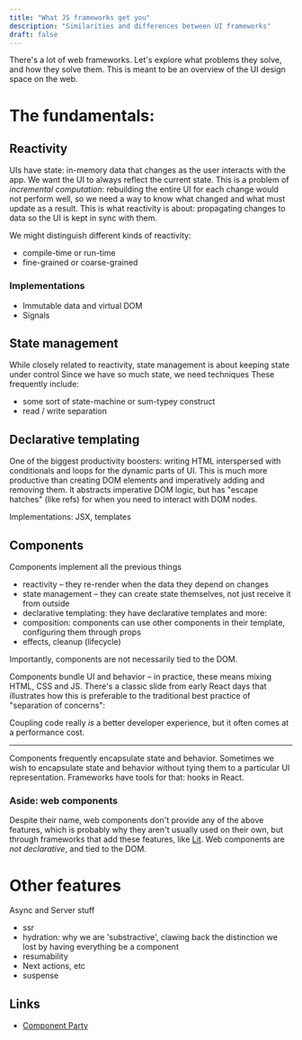 ```yaml
---
title: "What JS frameworks get you"
description: "Similarities and differences between UI frameworks"
draft: false
---
```


There's a lot of web frameworks.
Let's explore what problems they solve, and how they solve them.
This is meant to be an overview of the UI design space on the web.

# The fundamentals:

## Reactivity

UIs have state: in-memory data that changes as the user interacts with the app.
We want the UI to always reflect the current state. This is a problem of _incremental computation_: rebuilding the entire UI for each change would not perform well, so we
need a way to know what changed and what must update as a result.
This is what reactivity is about: propagating changes to data so the UI is kept in sync with them.

We might distinguish different kinds of reactivity: 
- compile-time or run-time
- fine-grained or coarse-grained

### Implementations

- Immutable data and virtual DOM
- Signals

## State management

While closely related to reactivity, state management is about keeping state under control
Since we have so much state, we need techniques
These frequently include: 
- some sort of state-machine or sum-typey construct
- read / write separation

## Declarative templating

One of the biggest productivity boosters: writing HTML interspersed with conditionals and loops for the dynamic parts of UI.
This is much more productive than creating DOM elements and imperatively adding and removing them.
It abstracts imperative DOM logic, but has "escape hatches" (like refs) for when you need to interact with DOM nodes.

Implementations: JSX, templates

## Components

Components implement all the previous things
- reactivity – they re-render when the data they depend on changes
- state management – they can create state themselves, not just receive it from outside
- declarative templating: they have declarative templates
and more:
- composition: components can use other components in their template, configuring them through props
- effects, cleanup (lifecycle)

Importantly, components are not necessarily tied to the DOM.

Components bundle UI and behavior – in practice, these means mixing HTML, CSS and JS.
There's a classic slide from early React days that illustrates how this is preferable to the traditional best practice of "separation of concerns":

Coupling code really _is_ a better developer experience, but it often comes at a performance cost.

---

Components frequently encapsulate state and behavior. Sometimes we wish to encapsulate state and behavior without tying them to a particular UI representation.
Frameworks have tools for that: hooks in React.

### Aside: web components

Despite their name, web components don't provide any of the above features, which is probably why they aren't usually used on their own, but through frameworks that add these features, like [Lit](https://lit.dev).
Web components are *not declarative*, and tied to the DOM.

# Other features

Async and Server stuff
- ssr
- hydration: why we are 'substractive', clawing back the distinction we lost by having everything be a component
- resumability
- Next actions, etc
- suspense


## Links

- [Component Party](https://component-party.dev/)